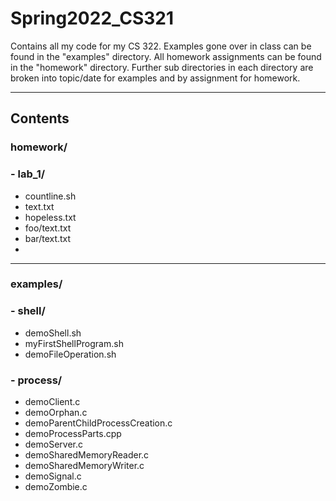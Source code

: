 # Spring2022_CS321
Contains all my code for my CS 322.
Examples gone over in class can be found in the "examples" directory.
All homework assignments can be found in the "homework" directory.
Further sub directories in each directory are broken into topic/date for examples and by assignment for homework.

---

## Contents

### homework/
### 	- lab_1/
- countline.sh
- text.txt
- hopeless.txt
- foo/text.txt
- bar/text.txt
- 
---
### examples/
### - shell/
 - demoShell.sh
 - myFirstShellProgram.sh
 - demoFileOperation.sh
### - process/
 - demoClient.c
 - demoOrphan.c
 - demoParentChildProcessCreation.c
 - demoProcessParts.cpp
 - demoServer.c
 - demoSharedMemoryReader.c
 - demoSharedMemoryWriter.c
 - demoSignal.c
 - demoZombie.c
